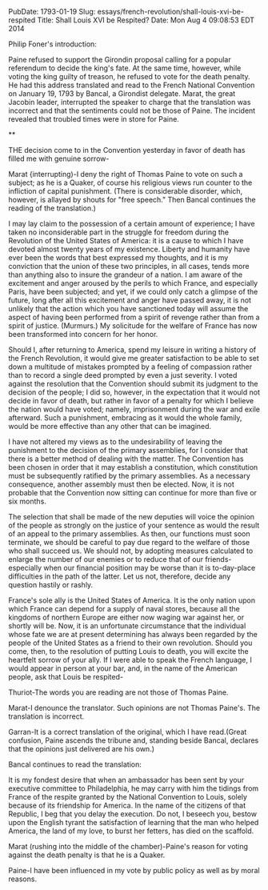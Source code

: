 PubDate: 1793-01-19
Slug: essays/french-revolution/shall-louis-xvi-be-respited
Title: Shall Louis XVI be Respited?
Date: Mon Aug  4 09:08:53 EDT 2014

   Philip Foner's introduction:

   Paine refused to support the Girondin proposal calling for a popular
   referendum to decide the king's fate. At the same time, however, while
   voting the king guilty of treason, he refused to vote for the death
   penalty. He had this address translated and read to the French National
   Convention on January 19, 1793 by Bancal, a Girondist delegate. Marat, the
   great Jacobin leader, interrupted the speaker to charge that the
   translation was incorrect and that the sentiments could not be those of
   Paine. The incident revealed that troubled times were in store for Paine.

   **

   THE decision come to in the Convention yesterday in favor of death has
   filled me with genuine sorrow-

   Marat {interrupting)-I deny the right of Thomas Paine to vote on such a
   subject; as he is a Quaker, of course his religious views run counter to
   the infliction of capital punishment. (There is considerable disorder,
   which, however, is allayed by shouts for "free speech." Then Bancal
   continues the reading of the translation.)

   I may lay claim to the possession of a certain amount of experience; I
   have taken no inconsiderable part in the struggle for freedom during the
   Revolution of the United States of America: it is a cause to which I have
   devoted almost twenty years of my existence. Liberty and humanity have
   ever been the words that best expressed my thoughts, and it is my
   conviction that the union of these two principles, in all cases, tends
   more than anything also to insure the grandeur of a nation. I am aware of
   the excitement and anger aroused by the perils to which France, and
   especially Paris, have been subjected; and yet, if we could only catch a
   glimpse of the future, long after all this excitement and anger have
   passed away, it is not unlikely that the action which you have sanctioned
   today will assume the aspect of having been performed from a spirit of
   revenge rather than from a spirit of justice. (Murmurs.) My solicitude for
   the welfare of France has now been transformed into concern for her honor.

   Should I, after returning to America, spend my leisure in writing a
   history of the French Revolution, it would give me greater satisfaction to
   be able to set down a multitude of mistakes prompted by a feeling of
   compassion rather than to record a single deed prompted by even a just
   severity. I voted against the resolution that the Convention should submit
   its judgment to the decision of the people; I did so, however, in the
   expectation that it would not decide in favor of death, but rather in
   favor of a penalty for which I believe the nation would have voted;
    namely, imprisonment during the war and exile afterward. Such a
   punishment, embracing as it would the whole family, would be more
   effective than any other that can be imagined.

   I have not altered my views as to the undesirability of leaving the
   punishment to the decision of the primary assemblies, for I consider that
   there is a better method of dealing with the matter. The Convention has
   been chosen in order that it may establish a constitution, which
   constitution must be subsequently ratified by the primary assemblies. As a
   necessary consequence, another assembly must then be elected. Now, it is
   not probable that the Convention now sitting can continue for more than
   five or six months.

   The selection that shall be made of the new deputies will voice the
   opinion of the people as strongly on the justice of your sentence as would
   the result of an appeal to the primary assemblies. As then, our functions
   must soon terminate, we should be careful to pay due regard to the welfare
   of those who shall succeed us. We should not, by adopting measures
   calculated to enlarge the number of our enemies or to reduce that of our
   friends-especially when our financial position may be worse than it is
   to-day-place difficulties in the path of the latter. Let us not,
   therefore, decide any question hastily or rashly.

   France's sole ally is the United States of America. It is the only nation
   upon which France can depend for a supply of naval stores, because all the
   kingdoms of northern Europe are either now waging war against her, or
   shortly will be. Now, it is an unfortunate circumstance that the
   individual whose fate we are at present determining has always been
   regarded by the people of the United States as a friend to their own
   revolution. Should you come, then, to the resolution of putting Louis to
   death, you will excite the heartfelt sorrow of your ally. If I were able
   to speak the French language, I would appear in person at your bar, and,
   in the name of the American people, ask that Louis be respited-

   Thuriot-The words you are reading are not those of Thomas Paine.

   Marat-I denounce the translator. Such opinions are not Thomas Paine's. The
   translation is incorrect.

   Garran-It is a correct translation of the original, which I have
   read.(Great confusion, Paine ascends the tribune and, standing beside
   Bancal, declares that the opinions just delivered are his own.)

   Bancal continues to read the translation:

   It is my fondest desire that when an ambassador has been sent by your
   executive committee to Philadelphia, he may carry with him the tidings
   from France of the respite granted by the National Convention to Louis,
   solely because of its friendship for America. In the name of the citizens
   of that Republic, I beg that you delay the execution. Do not, I beseech
   you, bestow upon the English tyrant the satisfaction of learning that the
   man who helped America, the land of my love, to burst her fetters, has
   died on the scaffold.

   Marat (rushing into the middle of the chamber)-Paine's reason for voting
   against the death penalty is that he is a Quaker.

   Paine-I have been influenced in my vote by public policy as well as by
   moral reasons.

    
